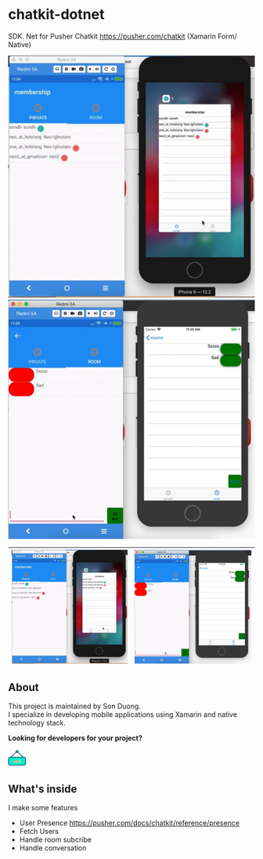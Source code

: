 # chatkit-dotnet
SDK. Net for Pusher Chatkit https://pusher.com/chatkit (Xamarin Form/ Native) 

<img src="./art/9149e39af842b170efa3c5bbb0aba209.gif" alt="Pusher ChatKit SDK for .NET " width="728" />
<img src="./art/dc6c2e256bf992ba151fc80ec5772f9b.gif" alt="Pusher ChatKit SDK for .NET " width="728" />

|![Tab 1](./art/9149e39af842b170efa3c5bbb0aba209.gif)|![Tab 5](./art/dc6c2e256bf992ba151fc80ec5772f9b.gif)|
|:---:|:---:|

## About
This project is maintained by Son Duong.<br>
I specialize in developing mobile applications using Xamarin and native technology stack.<br>

**Looking for developers for your project?**<br>

<a href="mailto:sondhoang@gmail.com"> 
<img src="./art/hire.png" height="36"></a> <br>

## What's inside
I make some features 
- User Presence https://pusher.com/docs/chatkit/reference/presence
- Fetch Users 
- Handle room subcribe 
- Handle conversation 

